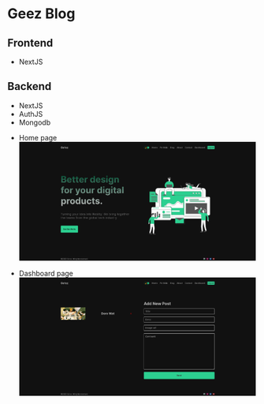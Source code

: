 # Geez Blog 

## Frontend
- NextJS

## Backend
- NextJS  
- AuthJS  
- Mongodb 

* Home page
![Website Review](./Home.png)

* Dashboard page
![Website Review](./Dashboard.png)

